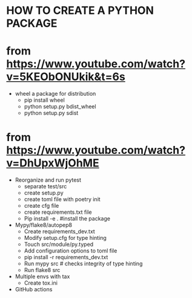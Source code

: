 HOW TO CREATE A PYTHON PACKAGE
==============================

# from https://www.youtube.com/watch?v=5KEObONUkik&t=6s #

* wheel a package for distribution
  * pip install wheel
  * python setup.py bdist_wheel
  * python setup.py sdist


# from https://www.youtube.com/watch?v=DhUpxWjOhME #

* Reorganize and run pytest
  * separate test/src
  * create setup.py
  * create toml file with poetry init
  * create cfg file
  * create requirements.txt file
  * Pip install -e . #install the package
* Mypy/flake8/autopep8
  * Create requirements_dev.txt
  * Modify setup.cfg for type hinting
  * Touch src/module/py.typed
  * Add configuration options to toml file
  * pip install -r requirements_dev.txt
  * Run mypy src # checks integrity of type hinting
  * Run flake8 src
* Multiple envs with tax
  * Create tox.ini
* GitHub actions

